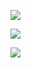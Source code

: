 ![](https://img.shields.io/badge/Learn-C++-blueviolet?style=flat&logo=Visual%20Studio%20Code&logoColor=ffffff)

![](https://img.shields.io/badge/OS-Linux-orange?style=flat&logo=Linux&logoColor=ffffff)

![](https://img.shields.io/badge/Play-Switch-e60012?style=flat&logo=nintendo%20switch&logoColor=ffffff)
<!--
**priscillascu/priscillascu** is a ✨ _special_ ✨ repository because its `README.md` (this file) appears on your GitHub profile.

Here are some ideas to get you started:

- 🔭 I’m currently working on ...
- 🌱 I’m currently learning ...
- 👯 I’m looking to collaborate on ...
- 🤔 I’m looking for help with ...
- 💬 Ask me about ...
- 📫 How to reach me: ...
- 😄 Pronouns: ...
- ⚡ Fun fact: ...
-->
